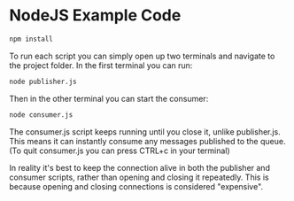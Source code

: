 # NodeJS Example Code

```sh
npm install
```

To run each script you can simply open up two terminals and navigate to the project folder. In the first terminal you can run:

```sh
node publisher.js
```

Then in the other terminal you can start the consumer:

```sh
node consumer.js
```

The consumer.js script keeps running until you close it, unlike publisher.js. This means it can instantly consume any messages published to the queue. (To quit consumer.js you can press CTRL+c in your terminal)

In reality it's best to keep the connection alive in both the publisher and consumer scripts, rather than opening and closing it repeatedly. This is because opening and closing connections is considered "expensive".